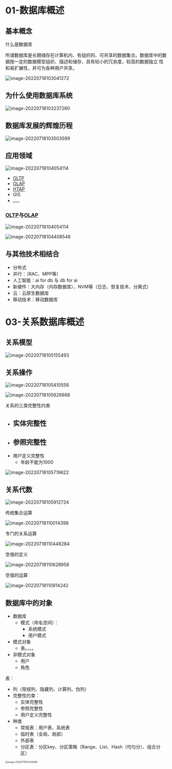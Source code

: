 # 01-数据库概述

## 基本概念

什么是数据库

所谓数据库是长期储存在计算机内、有组织的、可共享的数据集合。数据库中的数据按一定的数据模型组织、描述和储存，具有较小的冗余度，较高的数据独立
性和易扩展性，并可为各种用户共享。

![image-20220718103041272](https://pic-1257412153.cos.ap-nanjing.myqcloud.com/2022/07/18/image-20220718103041272-507af6.png)



## 为什么使用数据库系统

![image-20220718103237260](https://pic-1257412153.cos.ap-nanjing.myqcloud.com/2022/07/18/image-20220718103237260-b6eab9.png)



## 数据库发展的辉煌历程

![image-20220718103503599](https://pic-1257412153.cos.ap-nanjing.myqcloud.com/2022/07/18/image-20220718103503599-79ce0e.png)



## 应用领域

![image-20220718104054114](https://pic-1257412153.cos.ap-nanjing.myqcloud.com/2022/07/18/image-20220718104054114-ae9d17.png)

- [OLTP](../../../wiki/OLTP.md)
- [OLAP](../../../wiki/OLAP.md)
- [HTAP](../../../wiki/HTAP.md)
- GIS
- 。。。

### [OLTP](../../../wiki/OLTP.md)与[OLAP](../../../wiki/OLAP.md)

![image-20220718104054114](https://pic-1257412153.cos.ap-nanjing.myqcloud.com/2022/07/18/image-20220718104054114-d83dba.png)

![image-20220718104408548](https://pic-1257412153.cos.ap-nanjing.myqcloud.com/2022/07/18/image-20220718104408548-b16be7.png)



## 与其他技术相结合



- 分布式
- 并行：（RAC、MPP等）
- 人工智能：ai for db 与 db for ai
- 新硬件：大内存（内存数据库）、NVM等（日志、恢复技术、分离式）
- 云：云原生数据库
- 移动技术：移动数据库





# 03-关系数据库概述

## 关系模型

![image-20220718105155493](https://pic-1257412153.cos.ap-nanjing.myqcloud.com/2022/07/18/image-20220718105155493-d4d1e6.png)



## 关系操作

![image-20220718105410556](https://pic-1257412153.cos.ap-nanjing.myqcloud.com/2022/07/18/image-20220718105410556-8e8d87.png)



![image-20220718105626668](https://pic-1257412153.cos.ap-nanjing.myqcloud.com/2022/07/18/image-20220718105626668-5d14c8.png)

关系的三类完整性约束

- 实体完整性
  - 
- 参照完整性
  - 
- 用户定义完整性
  - 年龄不能为1000

![image-20220718105719622](https://pic-1257412153.cos.ap-nanjing.myqcloud.com/2022/07/18/image-20220718105719622-13d6e1.png)



## 关系代数



![image-20220718105912724](https://pic-1257412153.cos.ap-nanjing.myqcloud.com/2022/07/18/image-20220718105912724-da1b9f.png)

传统集合运算

![image-20220718110014398](https://pic-1257412153.cos.ap-nanjing.myqcloud.com/2022/07/18/image-20220718110014398-6caa69.png)



专门的关系运算

![image-20220718110448284](https://pic-1257412153.cos.ap-nanjing.myqcloud.com/2022/07/18/image-20220718110448284-81fa5a.png)

空值的定义

![image-20220718110628958](https://pic-1257412153.cos.ap-nanjing.myqcloud.com/2022/07/18/image-20220718110628958-feac31.png)

空值的运算

![image-20220718110914242](https://pic-1257412153.cos.ap-nanjing.myqcloud.com/2022/07/18/image-20220718110914242-98d98f.png)



## 数据库中的对象

- 数据库
  - 模式（命名空间）：
    - 系统模式
    - 用户模式
- 模式对象
  - 表。。。。
- 非模式对象
  - 用户
  - 角色

表：

- 列（常规列、隐藏列、计算列、伪列）
- 完整性约束：
  - 实体完整性
  - 参照完整性
  - 用户定义完整性
- 种类
  - 常规表：用户表、系统表
  - 临时表（全局、局部）
  - 外部表
  - 分区表：分区key、分区策略（Range、List、Hash（均匀分）、组合分区）



<img src="https://pic-1257412153.cos.ap-nanjing.myqcloud.com/2022/07/18/image-20220718113243948-ce9ce0.png" alt="image-20220718113243948" style="zoom:50%;" />


